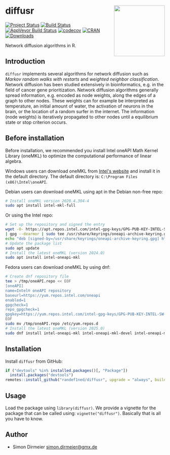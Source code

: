 # diffusr <img src="https://rawgit.com/dirmeier/diffusr/master/inst/fig/diffusion.gif" align="right" width="160px"/>

[![Project Status](http://www.repostatus.org/badges/latest/inactive.svg)](http://www.repostatus.org/#inactive)
[![Build Status](https://travis-ci.org/dirmeier/diffusr.svg?branch=master)](https://travis-ci.org/dirmeier/diffusr)
[![AppVeyor Build Status](https://ci.appveyor.com/api/projects/status/github/dirmeier/diffusr?branch=master&svg=true)](https://ci.appveyor.com/project/dirmeier/diffusr)
[![codecov](https://codecov.io/gh/dirmeier/diffusr/branch/master/graph/badge.svg)](https://codecov.io/gh/dirmeier/diffusr)
[![CRAN](http://www.r-pkg.org/badges/version/diffusr?color=brightgreen)](https://cran.r-project.org/package=diffusr)
[![Downloads](http://cranlogs.r-pkg.org/badges/grand-total/diffusr?color=brightgreen)](https://cran.r-project.org/package=diffusr)

Network diffusion algorithms in R.

## Introduction

`diffusr` implements several algorithms for network diffusion such as *Markov random walks with restarts* and *weighted neighbor classification*. Network diffusion has been studied extensively in bioinformatics, e.g. in the field of cancer gene prioritization. Network diffusion algorithms generally spread information, e.g. encoded as node weights, along the edges of a graph to other nodes. These weights can for example be interpreted as temperature, an initial amount of water, the activation of neurons in the brain, or the location of a random surfer in the internet. The information (node weights) is iteratively propagated to other nodes until a equilibrium state or stop criterion occurs.

## Before installation

Before installation, we recommended you install Intel oneAPI Math Kernel Library (oneMKL) to optimize the computational performance of linear algebra.

Windows users can download oneMKL from [Intel's website](https://www.intel.com/content/www/us/en/developer/tools/oneapi/onemkl-download.html) and install it in the default directory. The default directory is: `C:\Program Files (x86)\Intel\oneAPI`.

Debian users can download oneMKL using apt in the Debian non-free repo:

``` bash
# Install oneMKL version 2020.4.304-4
sudo apt install intel-mkl-full
```

Or using the Intel repo:

``` bash
# Set up the repository and signed the entry
wget -O- https://apt.repos.intel.com/intel-gpg-keys/GPG-PUB-KEY-INTEL-SW-PRODUCTS.PUB \
| gpg --dearmor | sudo tee /usr/share/keyrings/oneapi-archive-keyring.gpg > /dev/null
echo "deb [signed-by=/usr/share/keyrings/oneapi-archive-keyring.gpg] https://apt.repos.intel.com/oneapi all main" | sudo tee /etc/apt/sources.list.d/oneAPI.list
# Update the package list
sudo apt update
# Install the latest oneMKL (version 2024.0)
sudo apt install intel-oneapi-mkl
```

Fedora users can download oneMKL by using dnf:

``` bash
# Create dnf repository file
tee > /tmp/oneAPI.repo << EOF
[oneAPI]
name=Intel® oneAPI repository
baseurl=https://yum.repos.intel.com/oneapi
enabled=1
gpgcheck=1
repo_gpgcheck=1
gpgkey=https://yum.repos.intel.com/intel-gpg-keys/GPG-PUB-KEY-INTEL-SW-PRODUCTS.PUB
EOF
sudo mv /tmp/oneAPI.repo /etc/yum.repos.d
# Install the latest oneMKL (version 2025.0)
sudo dnf install intel-oneapi-mkl intel-oneapi-mkl-devel intel-oneapi-mkl-core
```

## Installation

Install `diffusr` from GitHub:

``` r
if ("devtools" %in% installed.packages()[, "Package"])
  install.packages("devtools")
remotes::install_github("randef1ned/diffusr", upgrade = "always", build_vignettes = TRUE, build_manual = TRUE)
```

## Usage

Load the package using `library(diffusr)`. We provide a vignette for the package that can be called using: `vignette("diffusr")`.
Basically that is all you have to know.


## Author

* Simon Dirmeier <a href="simon.dirmeier@gmx.de">simon.dirmeier@gmx.de</a>
